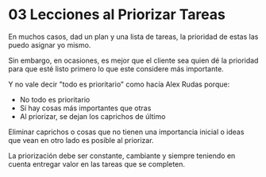 # 03 Lecciones al Priorizar Tareas
En muchos casos, dad un plan y una lista de tareas, la prioridad de estas las puedo asignar yo mismo.

Sin embargo, en ocasiones, es mejor que el cliente sea quien dé la prioridad para que esté listo primero lo que este considere más importante.

Y no vale decir "todo es prioritario" como hacía Alex Rudas porque:

- No todo es prioritario
- Sí hay cosas más importantes que otras
- Al priorizar, se dejan los caprichos de último

Eliminar caprichos o cosas que no tienen una importancia inicial o ideas que vean en otro lado es posible al priorizar.

La priorización debe ser constante, cambiante y siempre teniendo en cuenta entregar valor en las tareas que se completen.

